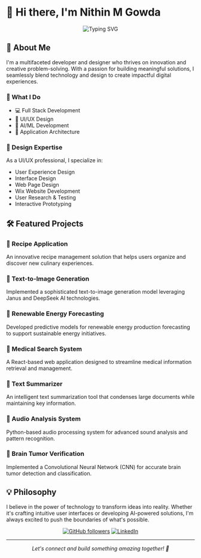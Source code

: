 # 👋 Hi there, I'm Nithin M Gowda

<div align="center">
  <img src="https://readme-typing-svg.demolab.com?font=Fira+Code&pause=1000&color=2D9596&center=true&vCenter=true&random=false&width=435&lines=Full+Stack+Developer;UI%2FUX+Designer;AI+Enthusiast;Innovation+Driven" alt="Typing SVG" />
</div>

## 🚀 About Me

I'm a multifaceted developer and designer who thrives on innovation and creative problem-solving. With a passion for building meaningful solutions, I seamlessly blend technology and design to create impactful digital experiences.

### 🎯 What I Do

- 💻 Full Stack Development
- 🎨 UI/UX Design
- 🤖 AI/ML Development
- 🔧 Application Architecture

### 🎨 Design Expertise

As a UI/UX professional, I specialize in:
- User Experience Design
- Interface Design
- Web Page Design
- Wix Website Development
- User Research & Testing
- Interactive Prototyping

## 🛠️ Featured Projects

### 🍳 Recipe Application
An innovative recipe management solution that helps users organize and discover new culinary experiences.

### 🎨 Text-to-Image Generation
Implemented a sophisticated text-to-image generation model leveraging Janus and DeepSeek AI technologies.

### 🌱 Renewable Energy Forecasting
Developed predictive models for renewable energy production forecasting to support sustainable energy initiatives.

### 🏥 Medical Search System
A React-based web application designed to streamline medical information retrieval and management.

### 📝 Text Summarizer
An intelligent text summarization tool that condenses large documents while maintaining key information.

### 🎵 Audio Analysis System
Python-based audio processing system for advanced sound analysis and pattern recognition.

### 🧠 Brain Tumor Verification
Implemented a Convolutional Neural Network (CNN) for accurate brain tumor detection and classification.

## 💡 Philosophy

I believe in the power of technology to transform ideas into reality. Whether it's crafting intuitive user interfaces or developing AI-powered solutions, I'm always excited to push the boundaries of what's possible.

<div align="center">

[![GitHub followers](https://img.shields.io/github/followers/nithinmgowda?style=social)](https://github.com/nithinmgowda)
[![LinkedIn](https://img.shields.io/badge/LinkedIn-Connect-blue)](https://linkedin.com/in/nithinmgowda)

</div>

---
<div align="center">
  <i>Let's connect and build something amazing together! 🚀</i>
</div>
